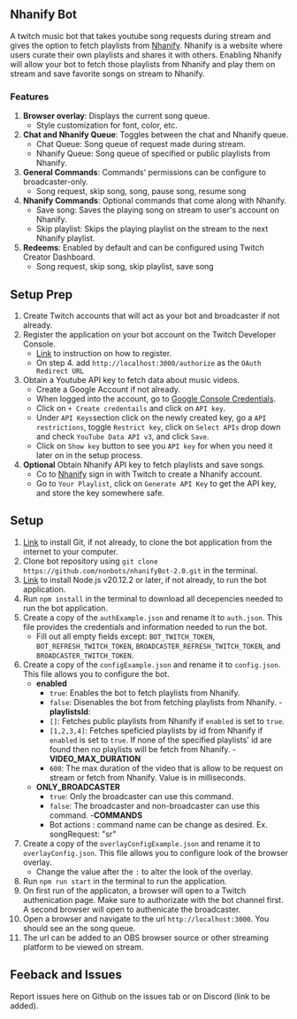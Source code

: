 ## Nhanify Bot

A twitch music bot that takes youtube song requests during stream and gives the option to fetch playlists from [Nhanify](www.nhanify.com). Nhanify is a website where users curate their own playlists and shares it with others. Enabling Nhanify will allow your bot to fetch those playlists from Nhanify and play them on stream and save favorite songs on stream to Nhanify.

### Features

1. **Browser overlay**: Displays the current song queue.
   - Style customization for font, color, etc.
2. **Chat and Nhanify Queue**: Toggles between the chat and Nhanify queue.
   - Chat Queue: Song queue of request made during stream.
   - Nhanify Queue: Song queue of specified or public playlists from Nhanify.
3. **General Commands**: Commands' permissions can be configure to broadcaster-only.
   - Song request, skip song, song, pause song, resume song
4. **Nhanify Commands**: Optional commands that come along with Nhanify.
   - Save song: Saves the playing song on stream to user's account on Nhanify.
   - Skip playlist: Skips the playing playlist on the stream to the next Nhanify playlist.
5. **Redeems**: Enabled by default and can be configured using Twitch Creator Dashboard.
   - Song request, skip song, skip playlist, save song

## Setup Prep

1. Create Twitch accounts that will act as your bot and broadcaster if not already.
1. Register the application on your bot account on the Twitch Developer Console.
   - [Link](https://dev.twitch.tv/docs/authentication/register-app/) to instruction on how to register.
   - On step 4. add `http://localhost:3000/authorize` as the `OAuth Redirect URL`
1. Obtain a Youtube API key to fetch data about music videos.
   - Create a Google Account if not already.
   - When logged into the account, go to [Google Console Credentials](https://console.cloud.google.com/apis/credentials).
   - Click on `+ Create credentails` and click on `API key`.
   - Under `API Keys`section click on the newly created key, go a `API restrictions`, toggle `Restrict key`, click on `Select APIs` drop down and check `YouTube Data API v3`, and click `Save`.
   - Click on `Show key` button to see you `API key` for when you need it later on in the setup process.
1. **Optional** Obtain Nhanify API key to fetch playlists and save songs.
   - Co to [Nhanify](https://www.nhanify.com/signin) sign in with Twitch to create a Nhanify account.
   - Go to `Your Playlist`, click on `Generate API Key` to get the API key, and store the key somewhere safe.

## Setup

1. [Link](https://git-scm.com/downloads) to install Git, if not already, to clone the bot application from the internet to your computer.
1. Clone bot repository using `git clone https://github.com/nonbots/nhanifyBot-2.0.git` in the terminal.
1. [Link](https://nodejs.org/en/download) to install Node.js v20.12.2 or later, if not already, to run the bot application.
1. Run `npm install` in the terminal to download all decepencies needed to run the bot application.
1. Create a copy of the `authExample.json` and rename it to `auth.json`. This file provides the credentials and information needed to run the bot.
   - Fill out all empty fields except: `BOT_TWITCH_TOKEN`, `BOT_REFRESH_TWITCH_TOKEN`, `BROADCASTER_REFRESH_TWITCH_TOKEN`, and `BROADCASTER_TWITCH_TOKEN`.
1. Create a copy of the `configExample.json` and rename it to `config.json`. This file allows you to configure the bot.
   - **enabled**
     - `true`: Enables the bot to fetch playlists from Nhanify.
     - `false`: Disenables the bot from fetching playlists from Nhanify. -**playlistsId**:
     - `[]`: Fetches public playlists from Nhanify if `enabled` is set to `true`.
     - `[1,2,3,4]`: Fetches speficied playlists by id from Nhanify if `enabled` is set to `true`. If none of the specified playlists' id are found then no playlists will be fetch from Nhanify. -**VIDEO_MAX_DURATION**
     - `600`: The max duration of the video that is allow to be request on stream or fetch from Nhanify. Value is in milliseconds.
   - **ONLY_BROADCASTER**
     - `true`: Only the broadcaster can use this command.
     - `false`: The broadcaster and non-broadcaster can use this command. -**COMMANDS**
     - Bot actions : command name can be change as desired. Ex. songRequest: "sr"
1. Create a copy of the `overlayConfigExample.json` and rename it to `overlayConfig.json`. This file allows you to configure look of the browser overlay.
   - Change the value after the `:` to alter the look of the overlay.
1. Run `npm run start` in the terminal to run the application.
1. On first run of the applicaton, a browser will open to a Twitch authenication page. Make sure to authorizate with the bot channel first. A second browser will open to authenicate the broadcaster.
1. Open a browser and navigate to the url `http://localhost:3000`. You should see an the song queue.
1. The url can be added to an OBS browser source or other streaming platform to be viewed on stream.

## Feeback and Issues

Report issues here on Github on the issues tab or on Discord (link to be added).
